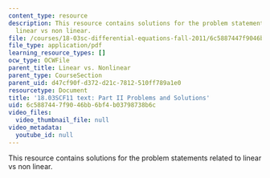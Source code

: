 ```yaml
---
content_type: resource
description: This resource contains solutions for the problem statements related to
  linear vs non linear.
file: /courses/18-03sc-differential-equations-fall-2011/6c5887447f9046bb6bf4b03798738b6c_MIT18_03SCF11_ps3_II_s11s.pdf
file_type: application/pdf
learning_resource_types: []
ocw_type: OCWFile
parent_title: Linear vs. Nonlinear
parent_type: CourseSection
parent_uid: d47cf90f-d372-d21c-7812-510ff789a1e0
resourcetype: Document
title: '18.03SCF11 text: Part II Problems and Solutions'
uid: 6c588744-7f90-46bb-6bf4-b03798738b6c
video_files:
  video_thumbnail_file: null
video_metadata:
  youtube_id: null
---
```

This resource contains solutions for the problem statements related to linear vs non linear.